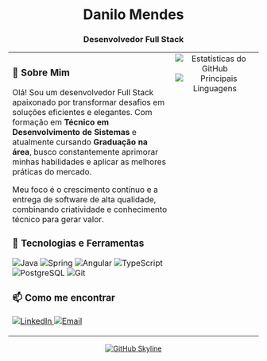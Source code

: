 <!-- Cabeçalho -->

<div align="center">
<h1>
Danilo Mendes
</h1>
<h3>Desenvolvedor Full Stack</h3>
</div>

<!-- Sobre Mim e Estatísticas -->

<table>
<tr>
<!-- Coluna da Esquerda: Sobre mim, contato e tecnologias -->
<td width="65%" valign="top">
<h3>👋 Sobre Mim</h3>
<p>
Olá! Sou um desenvolvedor Full Stack apaixonado por transformar desafios em soluções eficientes e elegantes. Com formação em <strong>Técnico em Desenvolvimento de Sistemas</strong> e atualmente cursando <strong>Graduação na área</strong>, busco constantemente aprimorar minhas habilidades e aplicar as melhores práticas do mercado.
</p>
<p>
Meu foco é o crescimento contínuo e a entrega de software de alta qualidade, combinando criatividade e conhecimento técnico para gerar valor.
</p>

  <h3>🚀 Tecnologias e Ferramentas</h3>
  <p>
    <!-- Adicione ou remova as tecnologias conforme seu conhecimento -->
    <img src="https://img.shields.io/badge/Java-ED8B00?style=for-the-badge&logo=openjdk&logoColor=white" alt="Java">
    <img src="https://img.shields.io/badge/Spring-6DB33F?style=for-the-badge&logo=spring&logoColor=white" alt="Spring">
    <img src="https://img.shields.io/badge/Angular-DD0031?style=for-the-badge&logo=angular&logoColor=white" alt="Angular">
    <img src="https://img.shields.io/badge/TypeScript-3178C6?style=for-the-badge&logo=typescript&logoColor=white" alt="TypeScript">
    <img src="https://img.shields.io/badge/PostgreSQL-4169E1?style=for-the-badge&logo=postgresql&logoColor=white" alt="PostgreSQL">
    <img src="https://img.shields.io/badge/Git-F05032?style=for-the-badge&logo=git&logoColor=white" alt="Git">
  </p>

  <h3>📫 Como me encontrar</h3>
  <p>
    <a href="https://www.linkedin.com/in/danilomendesaraujo/" target="_blank">
      <img src="https://img.shields.io/badge/-LinkedIn-0077B5?style=for-the-badge&logo=linkedin&logoColor=white" alt="LinkedIn">
    </a>
    <!-- Substitua pelo seu e-mail -->
    <a href="danilodev.br@gmail.com" target="_blank">
      <img src="https://img.shields.io/badge/-Email-D14836?style=for-the-badge&logo=gmail&logoColor=white" alt="Email">
    </a>
  </p>
</td>

<!-- Coluna da Direita: Estatísticas do GitHub -->
<td width="35%" valign="top">
  <div align="center">
    <!-- Substitua SEU_USUARIO_DO_GITHUB pelo seu usuário -->
    <img src="https://github-readme-stats.vercel.app/api?username=Danilo-tec-2003&show_icons=true&theme=dracula&include_all_commits=true&count_private=true&locale=pt-br" alt="Estatísticas do GitHub" />
    <img src="https://github-readme-stats.vercel.app/api/top-langs/?username=Danilo-tec-2003&layout=compact&langs_count=8&theme=dracula&locale=pt-br" alt="Principais Linguagens" />
  </div>
</td>

</tr>
</table>

<!-- Animação de Contribuição (Skyline) -->

<div align="center">
<a href="https://skyline.github.com/Danilo-tec-2003/2025">
<img src="https://skyline.github.com/Danilo-tec-2003/2025.svg" alt="GitHub Skyline" />
</a>
</div>
